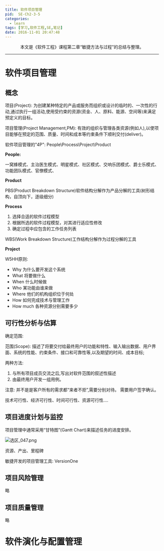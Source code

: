 ```yaml
---
title: 软件项目管理
pid:  SE-Ch2-3-5
categories:
  - learn
tags: [学习,软件工程,SE,笔记]
date: 2016-11-01 20:47:48
---
```

<center>本文是《软件工程》课程第二章“敏捷方法与过程”的总结与整理。</center>

<!-- more -->

---


# 软件项目管理

## 概念

项目(Project): 为创建某种特定的产品或服务而组织或设计的临时的、一次性的行动,通过执行一组活动,使用受约束的资源(资金、人、原料、能源、空间等)来满足预定义的目标。

项目管理(Project Management,PM): 有效的组织与管理各类资源(例如人),以使项目能够在预定的范围、质量、时间和成本等约束条件下顺利交付(deliver)。

软件项目管理的"4P": People\Process\Project\Product

**People:** 

一窝蜂模式、主治医生模式、明星模式、社区模式、交响乐团模式、爵士乐模式、功能团队模式、官僚模式、

**Product**

PBS(Product Breakdown Structure)软件结构分解作为产品分解的工具(树形结构，自顶向下，逐级细分)

**Process**

1. 选择合适的软件过程模型
2. 根据所选的软件过程模型，对其进行适应性修改
3. 确定过程中应包含的工作任务列表

WBS(Work Breakdown Structure)工作结构分解作为过程分解的工具


**Project**

W5HH原则:

* Why 为什么要开发这个系统
* What 将要做什么
* When 什么时候做
* Who 某功能由谁来做
* Where 他们的机构组织位于何处
* How 如何完成技术与管理工作
* How much 各种资源分别需要多少


## 可行性分析与估算

确定范围:

范围(Scope): 描述了将要交付给最终用户的功能和特性、输入输出数据、用户界面、系统的性能、约束条件、接口和可靠性等,以及期望的时间、成本目标;

两种方法:

1. 与所有项目成员交流之后,写出对软件范围的叙述性描述
2. 由最终用户开发一组用例。

注意: 并不是是客户所有的需求都“来者不拒”,需要分别对待。 需要用户签字确认。

技术可行性、经济可行性、时间可行性、资源可行性....



## 项目进度计划与监控

项目管理中通常采用“甘特图”(Gantt Chart)来描述任务的进度安排。

![选区_047.png](https://ooo.0o0.ooo/2016/12/21/585a805e2a55b.png)

资源、产出、里程碑

敏捷开发的项目管理工具:  VersionOne


## 项目风险管理
略

## 项目质量管理
略

# 软件演化与配置管理

## 



